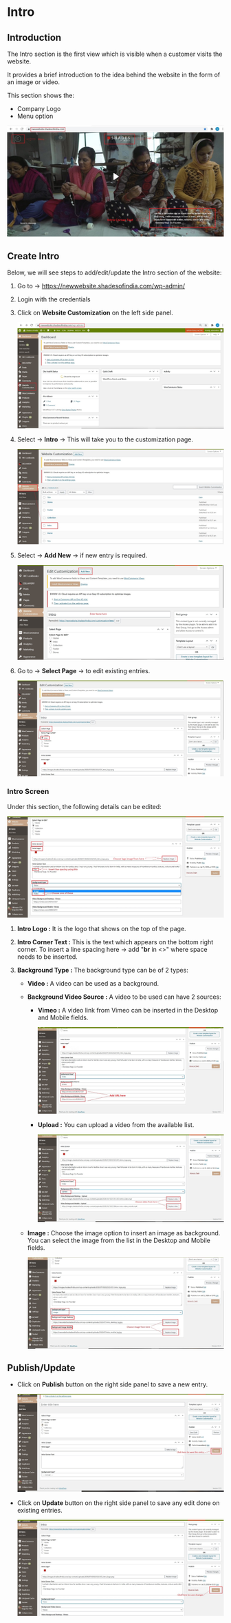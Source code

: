 #   **Intro**

##  **Introduction**

The Intro section is the first view which is visible when a customer visits the website.

It provides a brief introduction to the idea behind the website in the form of an image or video.

This section shows the:

*   Company Logo
*   Menu option

![intro](images\Intro\intro.jpg)

##  **Create Intro**

Below, we will see steps to add/edit/update the Intro section of the website:

1.  Go to -> https://newwebsite.shadesofindia.com/wp-admin/
2.  Login with the credentials
3.  Click on **Website Customization** on the left side panel.

    ![dashboard](images\Intro\dashboard.jpg)

4.  Select -> **Intro** -> This will take you to the customization page.

    ![go to intro](images\Intro\gotointro.jpg)

5.  Select -> **Add New** -> if new entry is required.

    ![add new](images\Intro\addnew.jpg)

6.  Go to -> **Select Page** -> to edit existing entries.

    ![select page](images\Intro\selectpage.jpg)


###  **Intro Screen**

Under this section, the following details can be edited:

![intro screen](images\Intro\introscreen.jpg)


1.  **Intro Logo :** It is the logo that shows on the top of the page.
2.  **Intro Corner Text :** This is the text which appears on the bottom right corner. To insert a line spacing here -> add "**br** in <>" where space needs to be inserted.
3.  **Background Type :** The background type can be of 2 types:

    -   **Video :** A video can be used as a background. 
    -   **Background Video Source :** A video to be used can have 2 sources:

        -   **Vimeo :** A video link from Vimeo can be inserted in the Desktop and Mobile fields.

            ![vimeo](images\Intro\vimeo.jpg)


        -   **Upload :** You can upload a video from the available list.

            ![upload](images\Intro\upload.jpg)


    -   **Image :** Choose the image option to insert an image as background. You can select the image from the list in the Desktop and Mobile fields.

        ![imageupload](images\Intro\imageupload.jpg)


##  **Publish/Update**

-   Click on **Publish** button on the right side panel to save a new entry.

    ![publish](images\Intro\publish.jpg)

-   Click on **Update** button on the right side panel to save any edit done on existing entries.

    ![update](images\Intro\update.jpg)





